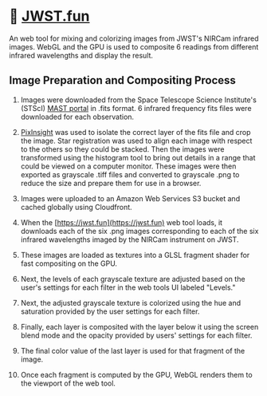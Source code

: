 # 🔭 [JWST.fun](https://jwst.fun)

An web tool for mixing and colorizing images from JWST's NIRCam infrared images.
WebGL and the GPU is used to composite 6 readings from different infrared
wavelengths and display the result.

## Image Preparation and Compositing Process

1. Images were downloaded from the Space Telescope Science Institute's (STScI)
   [MAST portal](https://mast.stsci.edu/portal/Mashup/Clients/Mast/Portal.html)
   in .fits format. 6 infrared frequency fits files were downloaded for each
   observation.

2. [PixInsight](https://pixinsight.com/) was used to isolate the correct layer
   of the fits file and crop the image. Star registration was used to align each
   image with respect to the others so they could be stacked. Then the images
   were transformed using the histogram tool to bring out details in a range
   that could be viewed on a computer monitor. These images were then exported
   as grayscale .tiff files and converted to grayscale .png to reduce the size
   and prepare them for use in a browser.

3. Images were uploaded to an Amazon Web Services S3 bucket and cached globally
   using Cloudfront.

4. When the [https://jwst.fun](https://jwst.fun) web tool loads, it downloads
   each of the six .png images corresponding to each of the six infrared
   wavelengths imaged by the NIRCam instrument on JWST.
  
5. These images are loaded as textures into a GLSL fragment shader for fast
   compositing on the GPU.

6. Next, the levels of each grayscale texture are adjusted based on the user's
   settings for each filter in the web tools UI labeled "Levels."

7. Next, the adjusted grayscale texture is colorized using the hue and
   saturation provided by the user settings for each filter.

8. Finally, each layer is composited with the layer below it using the screen
   blend mode and the opacity provided by users' settings for each filter.

9. The final color value of the last layer is used for that fragment of the image.

10. Once each fragment is computed by the GPU, WebGL renders them to the
    viewport of the web tool.
